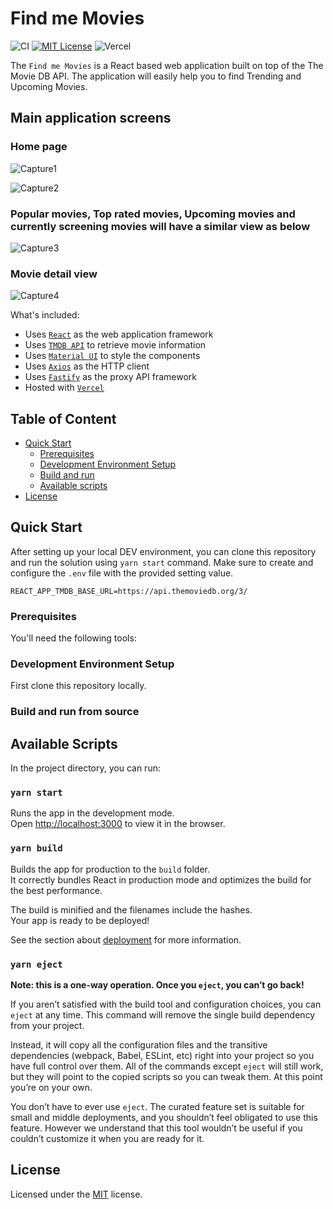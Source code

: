 # Find me Movies

![CI][ci-url]
[![MIT License][license-shield]][license-url]
![Vercel](http://therealsujitk-vercel-badge.vercel.app/?app=find-me-movies)

The `Find me Movies` is a React based web application built on top of the The Movie DB API. The application will easily help you to find Trending and Upcoming Movies. 

## Main application screens

### Home page

![Capture1](https://user-images.githubusercontent.com/32380979/118348897-e5b5f480-b56a-11eb-9682-5daf0320cbc4.PNG)

![Capture2](https://user-images.githubusercontent.com/32380979/118348902-eb133f00-b56a-11eb-8ffc-5e9b2e047525.PNG)

### Popular movies, Top rated movies, Upcoming movies and currently screening movies will have a similar view as below

![Capture3](https://user-images.githubusercontent.com/32380979/118348939-27469f80-b56b-11eb-8088-6718edb0e71a.PNG)

### Movie detail view

![Capture4](https://user-images.githubusercontent.com/32380979/118348951-3d546000-b56b-11eb-9a60-2067ba5705d1.PNG)

What's included:

- Uses [`React`](hhttps://reactjs.org/) as the web application framework
- Uses [`TMDB API`](https://developers.themoviedb.org/3/getting-started/introduction) to retrieve movie information
- Uses [`Material UI`](https://material-ui.com/) to style the components
- Uses [`Axios`](https://www.npmjs.com/package/axios) as the HTTP client
- Uses [`Fastify`](https://www.fastify.io/) as the proxy API framework
- Hosted with [`Vercel`](https://vercel.com/)

## Table of Content

- [Quick Start](#quick-start)
  - [Prerequisites](#prerequisites)
  - [Development Environment Setup](#development-environment-setup)
  - [Build and run](#build-and-run-from-source)
  - [Available scripts](#available-scripts)
- [License](#license)

## Quick Start

After setting up your local DEV environment, you can clone this repository and run the solution using `yarn start` command. Make sure to create and configure the `.env` file with the provided setting value.

```
REACT_APP_TMDB_BASE_URL=https://api.themoviedb.org/3/
```

### Prerequisites

You'll need the following tools:



### Development Environment Setup

First clone this repository locally.



### Build and run from source



## Available Scripts

In the project directory, you can run:

### `yarn start`

Runs the app in the development mode.<br />
Open [http://localhost:3000](http://localhost:3000) to view it in the browser.

### `yarn build`

Builds the app for production to the `build` folder.<br />
It correctly bundles React in production mode and optimizes the build for the best performance.

The build is minified and the filenames include the hashes.<br />
Your app is ready to be deployed!

See the section about [deployment](https://facebook.github.io/create-react-app/docs/deployment) for more information.

### `yarn eject`

**Note: this is a one-way operation. Once you `eject`, you can’t go back!**

If you aren’t satisfied with the build tool and configuration choices, you can `eject` at any time. This command will remove the single build dependency from your project.

Instead, it will copy all the configuration files and the transitive dependencies (webpack, Babel, ESLint, etc) right into your project so you have full control over them. All of the commands except `eject` will still work, but they will point to the copied scripts so you can tweak them. At this point you’re on your own.

You don’t have to ever use `eject`. The curated feature set is suitable for small and middle deployments, and you shouldn’t feel obligated to use this feature. However we understand that this tool wouldn’t be useful if you couldn’t customize it when you are ready for it.

## License

Licensed under the [MIT](LICENSE) license.

[ci-url]: https://github.com/gayankanishka/find-me-movies/workflows/CI/badge.svg
[contributors-shield]: https://img.shields.io/badge/CONTRIBUTORS-green.svg
[contributors-url]: https://github.com/gayankanishka/find-me-movies/graphs/contributors
[forks-shield]: https://img.shields.io/badge/FORKS-blue.svg
[forks-url]: https://github.com/gayankanishka/find-me-movies/network/members
[stars-shield]: https://img.shields.io/badge/STARS-blue.svg
[stars-url]: https://github.com/gayankanishka/find-me-movies/stargazers
[issues-shield]: https://img.shields.io/badge/ISSUES-orange.svg
[issues-url]: https://github.com/gayankanishka/find-me-movies/issues
[license-shield]: https://img.shields.io/badge/License-MIT-blue.svg
[license-url]: https://github.com/gayankanishka/find-me-movies/blob/master/LICENSE

<!-- [product-screenshot]: images/screenshot.png -->
